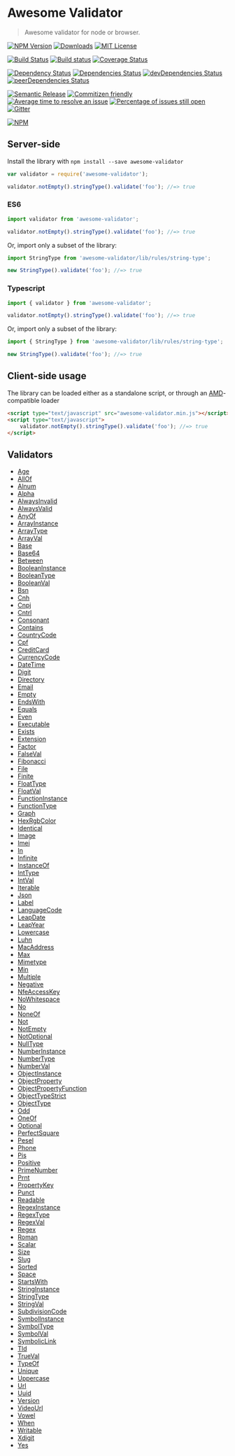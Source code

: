 # Awesome Validator
> Awesome validator for node or browser.

[![NPM Version](https://img.shields.io/npm/v/awesome-validator.svg)](https://www.npmjs.com/package/awesome-validator)
[![Downloads](https://img.shields.io/npm/dt/awesome-validator.svg)](https://www.npmjs.com/package/awesome-validator)
[![MIT License](https://img.shields.io/npm/l/awesome-validator.svg)](LICENSE)

[![Build Status](https://travis-ci.org/cknow/awesome-validator.svg?branch=master)](https://travis-ci.org/cknow/awesome-validator)
[![Build status](https://ci.appveyor.com/api/projects/status/64mu0a0cfmtvgicd/branch/master?svg=true)](https://ci.appveyor.com/project/cknow/awesome-validator/branch/master)
[![Coverage Status](https://coveralls.io/repos/github/cknow/awesome-validator/badge.svg?branch=master)](https://coveralls.io/github/cknow/awesome-validator?branch=master)

[![Dependency Status](https://dependencyci.com/github/cknow/awesome-validator/badge)](https://dependencyci.com/github/cknow/awesome-validator)
[![Dependencies Status](https://david-dm.org/cknow/awesome-validator/status.svg)](https://david-dm.org/cknow/awesome-validator)
[![devDependencies Status](https://david-dm.org/cknow/awesome-validator/dev-status.svg)](https://david-dm.org/cknow/awesome-validator?type=dev)
[![peerDependencies Status](https://david-dm.org/cknow/awesome-validator/peer-status.svg)](https://david-dm.org/cknow/awesome-validator?type=peer)

[![Semantic Release](https://img.shields.io/badge/%20%20%F0%9F%93%A6%F0%9F%9A%80-semantic--release-e10079.svg)](https://github.com/semantic-release/semantic-release)
[![Commitizen friendly](https://img.shields.io/badge/commitizen-friendly-brightgreen.svg)](http://commitizen.github.io/cz-cli/)
[![Average time to resolve an issue](http://isitmaintained.com/badge/resolution/cknow/awesome-validator.svg)](http://isitmaintained.com/project/cknow/awesome-validator)
[![Percentage of issues still open](http://isitmaintained.com/badge/open/cknow/awesome-validator.svg)](http://isitmaintained.com/project/cknow/awesome-validator)
[![Gitter](https://badges.gitter.im/cknow/awesome-validator.svg)](https://gitter.im/cknow/awesome-validator?utm_source=badge&utm_medium=badge&utm_campaign=pr-badge)

[![NPM](https://nodei.co/npm/awesome-validator.png?downloads=true&downloadRank=true&stars=true)](https://nodei.co/npm/awesome-validator)

## Server-side

Install the library with ```npm install --save awesome-validator```

```js
var validator = require('awesome-validator');

validator.notEmpty().stringType().validate('foo'); //=> true
```

### ES6

```js
import validator from 'awesome-validator';

validator.notEmpty().stringType().validate('foo'); //=> true
```

Or, import only a subset of the library:

```js
import StringType from 'awesome-validator/lib/rules/string-type';

new StringType().validate('foo'); //=> true
```

### Typescript

```ts
import { validator } from 'awesome-validator';

validator.notEmpty().stringType().validate('foo'); //=> true
```

Or, import only a subset of the library:

```ts
import { StringType } from 'awesome-validator/lib/rules/string-type';

new StringType().validate('foo'); //=> true
```

##  Client-side usage

The library can be loaded either as a standalone script, or through an [AMD](http://requirejs.org/docs/whyamd.html)-compatible loader

```html
<script type="text/javascript" src="awesome-validator.min.js"></script>
<script type="text/javascript">
    validator.notEmpty().stringType().validate('foo'); //=> true
</script>
```

## Validators

- [Age](docs/age.md)
- [AllOf](docs/all-of.md)
- [Alnum](docs/alnum.md)
- [Alpha](docs/alpha.md)
- [AlwaysInvalid](docs/always-invalid.md)
- [AlwaysValid](docs/always-valid.md)
- [AnyOf](docs/any-of.md)
- [ArrayInstance](docs/array-instance.md)
- [ArrayType](docs/array-type.md)
- [ArrayVal](docs/array-val.md)
- [Base](docs/base.md)
- [Base64](docs/base64.md)
- [Between](docs/between.md)
- [BooleanInstance](docs/boolean-instance.md)
- [BooleanType](docs/boolean-type.md)
- [BooleanVal](docs/boolean-val.md)
- [Bsn](docs/bsn.md)
- [Cnh](docs/cnh.md)
- [Cnpj](docs/cnpj.md)
- [Cntrl](docs/cntrl.md)
- [Consonant](docs/consonant.md)
- [Contains](docs/contains.md)
- [CountryCode](docs/country-code.md)
- [Cpf](docs/cpf.md)
- [CreditCard](docs/credit-card.md)
- [CurrencyCode](docs/currency-code.md)
- [DateTime](docs/date-time.md)
- [Digit](docs/digit.md)
- [Directory](docs/directory.md)
- [Email](docs/email.md)
- [Empty](docs/empty.md)
- [EndsWith](docs/ends-width.md)
- [Equals](docs/equals.md)
- [Even](docs/even.md)
- [Executable](docs/executable.md)
- [Exists](docs/exists.md)
- [Extension](docs/extension.md)
- [Factor](docs/factor.md)
- [FalseVal](docs/false-val.md)
- [Fibonacci](docs/fibonacci.md)
- [File](docs/file.md)
- [Finite](docs/finite.md)
- [FloatType](docs/float-type.md)
- [FloatVal](docs/float-val.md)
- [FunctionInstance](docs/function-instance.md)
- [FunctionType](docs/function-type.md)
- [Graph](docs/graph.md)
- [HexRgbColor](docs/hex-rgb-color.md)
- [Identical](docs/identical.md)
- [Image](docs/image.md)
- [Imei](docs/imei.md)
- [In](docs/in.md)
- [Infinite](docs/infinite.md)
- [InstanceOf](docs/instance-of.md)
- [IntType](docs/int-type.md)
- [IntVal](docs/int-val.md)
- [Iterable](docs/iterable.md)
- [Json](docs/json.md)
- [Label](docs/label.md)
- [LanguageCode](docs/language-code.md)
- [LeapDate](docs/leap-date.md)
- [LeapYear](docs/leap-year.md)
- [Lowercase](docs/lowercase.md)
- [Luhn](docs/luhn.md)
- [MacAddress](docs/mac-address.md)
- [Max](docs/max.md)
- [Mimetype](docs/mimetype.md)
- [Min](docs/min.md)
- [Multiple](docs/multiple.md)
- [Negative](docs/negative.md)
- [NfeAccessKey](docs/nfe-access-key.md)
- [NoWhitespace](docs/no-whitespace.md)
- [No](docs/no.md)
- [NoneOf](docs/none-of.md)
- [Not](docs/not.md)
- [NotEmpty](docs/not-empty.md)
- [NotOptional](docs/not-optional.md)
- [NullType](docs/null-type.md)
- [NumberInstance](docs/number-instance.md)
- [NumberType](docs/number-type.md)
- [NumberVal](docs/number-val.md)
- [ObjectInstance](docs/object-instance.md)
- [ObjectProperty](docs/object-property.md)
- [ObjectPropertyFunction](docs/object-property-function.md)
- [ObjectTypeStrict](docs/object-type-strict.md)
- [ObjectType](docs/object-type.md)
- [Odd](docs/odd.md)
- [OneOf](docs/one-of.md)
- [Optional](docs/optional.md)
- [PerfectSquare](docs/perfect-square.md)
- [Pesel](docs/pesel.md)
- [Phone](docs/phone.md)
- [Pis](docs/pis.md)
- [Positive](docs/positive.md)
- [PrimeNumber](docs/prime-number.md)
- [Prnt](docs/prnt.md)
- [PropertyKey](docs/property-key.md)
- [Punct](docs/punct.md)
- [Readable](docs/readable.md)
- [RegexInstance](docs/regex-instance.md)
- [RegexType](docs/regex-type.md)
- [RegexVal](docs/regex-val.md)
- [Regex](docs/regex.md)
- [Roman](docs/roman.md)
- [Scalar](docs/scalar.md)
- [Size](docs/size.md)
- [Slug](docs/slug.md)
- [Sorted](docs/sorted.md)
- [Space](docs/space.md)
- [StartsWith](docs/starts-with.md)
- [StringInstance](docs/string-instance.md)
- [StringType](docs/string-type.md)
- [StringVal](docs/string-val.md)
- [SubdivisionCode](docs/subdivision-code.md)
- [SymbolInstance](docs/symbol-instance.md)
- [SymbolType](docs/symbol-type.md)
- [SymbolVal](docs/symbol-val.md)
- [SymbolicLink](docs/symbolic-link.md)
- [Tld](docs/tld.md)
- [TrueVal](docs/true-val.md)
- [TypeOf](docs/type-of.md)
- [Unique](docs/unique.md)
- [Uppercase](docs/uppercase.md)
- [Url](docs/url.md)
- [Uuid](docs/uuid.md)
- [Version](docs/version.md)
- [VideoUrl](docs/video-url.md)
- [Vowel](docs/vowel.md)
- [When](docs/when.md)
- [Writable](docs/writable.md)
- [Xdigit](docs/xdigit.md)
- [Yes](docs/yes.md)
